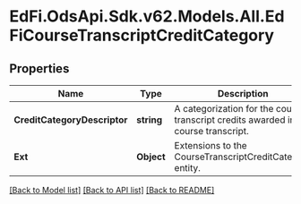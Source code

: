 # EdFi.OdsApi.Sdk.v62.Models.All.EdFiCourseTranscriptCreditCategory

## Properties

Name | Type | Description | Notes
------------ | ------------- | ------------- | -------------
**CreditCategoryDescriptor** | **string** | A categorization for the course transcript credits awarded in the course transcript. | 
**Ext** | **Object** | Extensions to the CourseTranscriptCreditCategory entity. | [optional] 

[[Back to Model list]](../../README.md#documentation-for-models) [[Back to API list]](../../README.md#documentation-for-api-endpoints) [[Back to README]](../../README.md)

